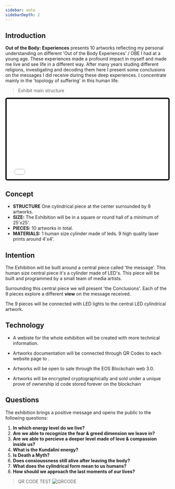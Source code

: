```yaml
---
sidebar: auto
sidebarDepth: 2
---
```


## Introduction
**Out of the Body: Experiences** presents 10 artworks reflecting my personal understanding on different 
'Out of the Body Experiences' / OBE I had at a young age. These experiences made a profound impact in myself and made me live and see life in a different way. After many years studing different religions, investigating and decoding them here I present some conclusions on the messages I did receive during these deep experiences. I concentrate mainly in the 'topology of suffering' in this human life.

> Exhibit main structure

<iframe frameborder="0" 
border="0" 
cellspacing="0" 
id="iframe1" 
onLoad="autoResize('iframe1')"
style="
width: 100%; 
height: 250px; 
border: 4px solid #000000;
border-radius: 6px;
overflow: hidden;
position: relative;"
scrolling="no"
src="/images/structure.svg"></iframe>

## Concept
* **STRUCTURE** One cylindrical piece at the center surrounded by 9 artworks.
* **SIZE:** The Exhibition will be in a square or round hall of a minimum of 25'x25'.
* **PIECES:** 10 artworks in total.
* **MATERIALS:** 1 human size cylinder made of leds. 9 high quality laser prints around 4'x4'.

## Intention
The Exhibition will be built around a central piece called 'the message'. This human size central piece it's a cylinder made of LED's. This piece will be built and programmed by a small team of media artists.

Surrounding this central piece we will present 'the Conclusions'. Each of the 9 pieces explore a different **view** on the message received.

The 9 pieces will be connected with LED lights to the central LED cylindrical artwork.

## Technology

* A webiste for the whole exhibition will be created with more technical information.

* Artworks documentation will be connected through QR Codes to each website page to .

* Artworks will be open to sale through the EOS Blockchain web 3.0.

* Artworks will be encrypted cryptographically and sold under a unique prove of ownership id code stored forever on the blockchain

## Questions
The exhibition brings a positive message and opens the public to the following questions:

1. **In which energy level do we live?**
2. **Are we able to recognize the fear & greed dimension we leave in?**
3. **Are we able to percieve a deeper level made of love & compassion inside us?**
5. **What is the Kundalini energy?**
6. **Is Death a Myth?**
7. **Does consioussness still alive after leaving the body?**
8. **What does the cylindrical form mean to us humans?**
9. **How should we approach the last moments of our lives?**

> QR CODE TEST
![QRCODE](/images/qrcode-message.png)


<script language="JavaScript">